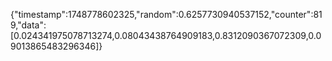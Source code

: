 {"timestamp":1748778602325,"random":0.6257730940537152,"counter":819,"data":[0.024341975078713274,0.08043438764909183,0.8312090367072309,0.09013865483296346]}
